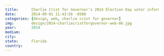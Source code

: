 ```yaml
---
title:  	Charlie Crist for Governor's 2014 Election Day voter information page
date:   	2014-09-01 11:43:56 -0500
categories: [design, web, charlie crist for governor]
img:		design/2014-charliecristforgovernor-web-06.jpg
year:		2014
medium:
city:
state:		Florida
country:
---
```

